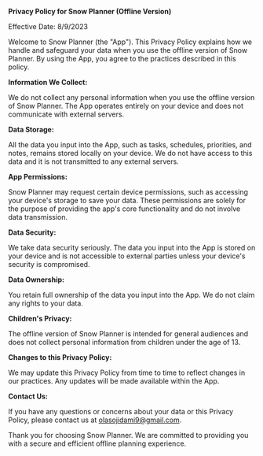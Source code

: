 **Privacy Policy for Snow Planner (Offline Version)**

Effective Date: 8/9/2023

Welcome to Snow Planner (the "App"). This Privacy Policy explains how we handle and safeguard your data when you use the offline version of Snow Planner. By using the App, you agree to the practices described in this policy.

**Information We Collect:**

We do not collect any personal information when you use the offline version of Snow Planner. The App operates entirely on your device and does not communicate with external servers.

**Data Storage:**

All the data you input into the App, such as tasks, schedules, priorities, and notes, remains stored locally on your device. We do not have access to this data and it is not transmitted to any external servers.

**App Permissions:**

Snow Planner may request certain device permissions, such as accessing your device's storage to save your data. These permissions are solely for the purpose of providing the app's core functionality and do not involve data transmission.

**Data Security:**

We take data security seriously. The data you input into the App is stored on your device and is not accessible to external parties unless your device's security is compromised.

**Data Ownership:**

You retain full ownership of the data you input into the App. We do not claim any rights to your data.

**Children's Privacy:**

The offline version of Snow Planner is intended for general audiences and does not collect personal information from children under the age of 13.

**Changes to this Privacy Policy:**

We may update this Privacy Policy from time to time to reflect changes in our practices. Any updates will be made available within the App.

**Contact Us:**

If you have any questions or concerns about your data or this Privacy Policy, please contact us at olasojidami9@gmail.com.

Thank you for choosing Snow Planner. We are committed to providing you with a secure and efficient offline planning experience.

